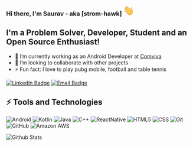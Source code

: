 ### Hi there, I'm Saurav - aka [strom-hawk] <img src="https://raw.githubusercontent.com/strom-hawk/strom-hawk/master/wave.gif" width="30px">
## I'm a Problem Solver, Developer, Student and an Open Source Enthusiast!
- 🔭 I’m currently working as an Android Developer at [Comviva](https://www.comviva.com/)
- 👯 I’m looking to collaborate with other projects
- ⚡ Fun fact: I love to play pubg mobile, football and table tennis

[![LinkedIn Badge](https://img.shields.io/badge/%20-%20Saurav-2980b9?style=flat&logo=linkedin)](mailto:sauravsuman001@hotmail.com)
[![Email Badge](https://img.shields.io/badge/%20-%20sauravsuman001@hotmail.com-3498db?style=flat&logo=Gmail&logoColor=white)](mailto:sauravsuman001@hotmail.com)

## ⚡ Tools and Technologies
![Android](https://img.shields.io/badge/%20-%20Android-4CAF50?style=flat&logo=android)
![Kotlin](https://img.shields.io/badge/%20-%20Kotlin-1e272e?style=flat&logo=kotlin)
![Java](https://img.shields.io/badge/%20-%20Java-F97F51?style=flat&logo=java)
![C++](https://img.shields.io/badge/%20-%20C++-2980b9?style=flat&logo=c++)
![ReactNative](https://img.shields.io/badge/%20-%20React_Native-34495e?style=flat&logo=react)
![HTML5](https://img.shields.io/badge/%20-%20HTML5-e15f41?style=flat&logo=html5&logoColor=white)
![CSS](https://img.shields.io/badge/%20-%20CSS-778beb?style=flat&logo=css3)
![Git](https://img.shields.io/badge/%20-%20Git-1e272e?style=flat&logo=git)
![GitHub](https://img.shields.io/badge/%20-%20GitHub-34495e?style=flat&logo=github)
![Amazon AWS](https://img.shields.io/badge/Amazon%20AWS-232F3E?style=flat-square&logo=amazon-aws)


![Github Stats](https://github-readme-stats.vercel.app/api?username=strom-hawk&show_icons=true)

